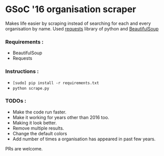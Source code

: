 # GSoC '16 organisation scraper

Makes life easier by scraping instead of searching for each and every organisation by name. Used [requests](http://docs.python-requests.org/en/master/) library of python and [BeautifulSoup](https://www.crummy.com/software/BeautifulSoup/bs4/doc/)

### Requirements :
+ BeautifulSoup
+ Requests

### Instructions :
+ `[sudo] pip install -r requirements.txt`
+ `python scrape.py`

### TODOs :
+ Make the code run faster.
+ Make it working for years other than 2016 too.
+ Making it look better.
+ Remove multiple results.
+ Change the default colors
+ Add number of times a organisation has appeared in past few years.

PRs are welcome.

